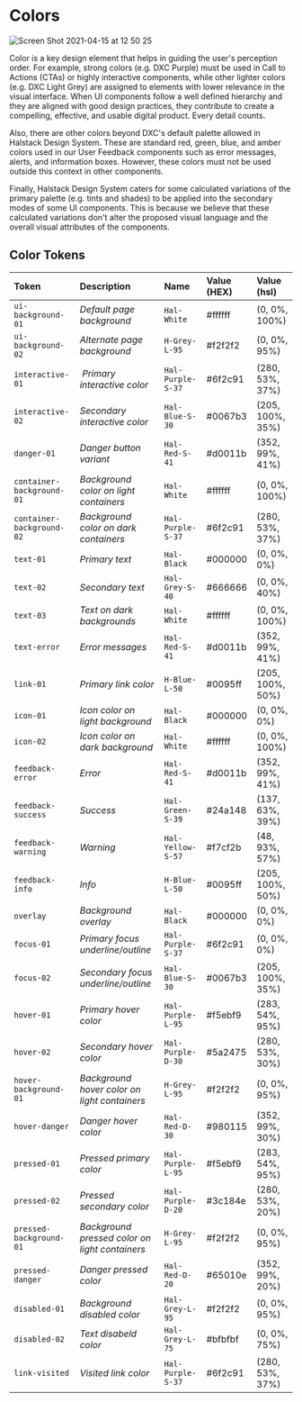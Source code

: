 # Colors

![Screen Shot 2021-04-15 at 12 50 25](https://user-images.githubusercontent.com/44420072/114857941-27774200-9de9-11eb-9884-5a006e1378e6.png)



Color is a key design element that helps in guiding the user's perception order. For example, strong colors (e.g. DXC Purple) must be used in Call to Actions (CTAs) or highly interactive components, while other lighter colors (e.g. DXC Light Grey) are assigned to elements with lower relevance in the visual interface. When UI components follow a well defined hierarchy and they are aligned with good design practices, they contribute to create a compelling, effective, and usable digital product. Every detail counts.

Also, there are other colors beyond DXC's default palette allowed in Halstack Design System. These are standard red, green, blue, and amber colors used in our User Feedback components such as error messages, alerts, and information boxes. However, these colors must not be used outside this context in other components.

Finally, Halstack Design System caters for some calculated variations of the primary palette (e.g. tints and shades) to be applied into the secondary modes of some UI components. This is because we believe that these calculated variations don't alter the proposed visual language and the overall visual attributes of the components.

## Color Tokens


| Token                       | Description                                   | Name                | Value (HEX)  | Value (hsl)      | 
| :---                        | :---                                          | :---                | :---         | :---             |       
| `ui-background-01`          | _Default page background_                     | `Hal-White`         | #ffffff      | (0, 0%, 100%)    |
| `ui-background-02`          | _Alternate page background_                   | `H-Grey-L-95`       | #f2f2f2      | (0, 0%, 95%)     |
| `interactive-01`            | _Primary interactive color_                   | `Hal-Purple-S-37`   | #6f2c91      | (280, 53%, 37%)  |
| `interactive-02`            | _Secondary interactive color_                 | `Hal-Blue-S-30`     | #0067b3      | (205, 100%, 35%) |
| `danger-01`                 | _Danger button variant_                       | `Hal-Red-S-41`      | #d0011b      | (352, 99%, 41%)  |  
| `container-background-01`   | _Background color on light containers_        | `Hal-White`         | #ffffff      | (0, 0%, 100%)    |
| `container-background-02`   | _Background color on dark containers_         | `Hal-Purple-S-37`   | #6f2c91      | (280, 53%, 37%)  |
| `text-01`                   | _Primary text_                                | `Hal-Black`         | #000000      | (0, 0%, 0%)      |
| `text-02`                   | _Secondary text_                              | `Hal-Grey-S-40`     | #666666      | (0, 0%, 40%)     |
| `text-03`                   | _Text on dark backgrounds_                    | `Hal-White`         | #ffffff      | (0, 0%, 100%)    |
| `text-error`                | _Error messages_                              | `Hal-Red-S-41`      | #d0011b      | (352, 99%, 41%)  |
| `link-01`                   | _Primary link color_                          | `H-Blue-L-50`       | #0095ff      | (205, 100%, 50%) |
| `icon-01`                   | _Icon color on light background_              | `Hal-Black`         | #000000      | (0, 0%, 0%)      |
| `icon-02`                   | _Icon color on dark background_               | `Hal-White`         | #ffffff      | (0, 0%, 100%)    |
| `feedback-error`            | _Error_                                       | `Hal-Red-S-41`      | #d0011b      | (352, 99%, 41%)  |
| `feedback-success`          | _Success_                                     | `Hal-Green-S-39`    | #24a148      | (137, 63%, 39%)  |
| `feedback-warning`          | _Warning_                                     | `Hal-Yellow-S-57`   | #f7cf2b      | (48, 93%, 57%)   |
| `feedback-info`             | _Info_                                        | `H-Blue-L-50`       | #0095ff      | (205, 100%, 50%) |
| `overlay`                   | _Background overlay_                          | `Hal-Black`         | #000000      | (0, 0%, 0%)      |
| `focus-01`                  | _Primary focus underline/outline_             | `Hal-Purple-S-37`   | #6f2c91      | (0, 0%, 0%)      |
| `focus-02`                  | _Secondary focus underline/outline_           | `Hal-Blue-S-30`     | #0067b3      | (205, 100%, 35%) |
| `hover-01`                  | _Primary hover color_                         | `Hal-Purple-L-95`   | #f5ebf9      | (283, 54%, 95%)  |
| `hover-02`                  | _Secondary hover color_                       | `Hal-Purple-D-30`   | #5a2475      | (280, 53%, 30%)  |
| `hover-background-01`       | _Background hover color on light containers_  | `H-Grey-L-95`       | #f2f2f2      | (0, 0%, 95%)     |
| `hover-danger`              | _Danger hover color_                          | `Hal-Red-D-30`      | #980115      | (352, 99%, 30%)  |
| `pressed-01`                | _Pressed primary color_                       | `Hal-Purple-L-95`   | #f5ebf9      | (283, 54%, 95%)  |
| `pressed-02`                | _Pressed secondary color_                     | `Hal-Purple-D-20`   | #3c184e      | (280, 53%, 20%)  |
| `pressed-background-01`     | _Background pressed color on light containers_| `H-Grey-L-95`       | #f2f2f2      | (0, 0%, 95%)     |
| `pressed-danger`            | _Danger pressed color_                        | `Hal-Red-D-20`      | #65010e      | (352, 99%, 20%)  |
| `disabled-01`               | _Background disabled color_                   | `Hal-Grey-L-95`     | #f2f2f2      | (0, 0%, 95%)     |
| `disabled-02`               | _Text disabeld color_                         | `Hal-Grey-L-75`     | #bfbfbf      | (0, 0%, 75%)     |
| `link-visited`              | _Visited link color_                          | `Hal-Purple-S-37`   | #6f2c91      | (280, 53%, 37%)  |
